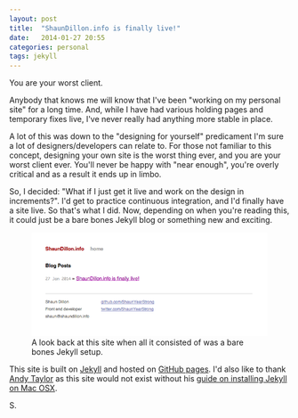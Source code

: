 ```yaml
---
layout: post
title:  "ShaunDillon.info is finally live!"
date:   2014-01-27 20:55
categories: personal
tags: jekyll
---
```


<p class="post__excerpt">You are your worst client.</p>

<section>
Anybody that knows me will know that I've been "working on my personal site" for a long time. And, while I have had various holding pages and temporary fixes live, I've never really had anything more stable in place.

A lot of this was down to the "designing for yourself" predicament I'm sure a lot of designers/developers can relate to. For those not familiar to this concept, designing your own site is the worst thing ever, and you are your worst client ever. You'll never be happy with "near enough", you're overly critical and as a result it ends up in limbo.

So, I decided: "What if I just get it live and work on the design in increments?". I'd get to practice continuous integration, and I'd finally have a site live. So that's what I did. Now, depending on when you're reading this, it could just be a bare bones Jekyll blog or something new and exciting.

<figure>
  <img src="/img/post-images/2014/jan/2014-01-27-screenshot.png" alt="screenshot of this website with default jekyll styling" />
  <figcaption>A look back at this site when all it consisted of was a bare bones Jekyll setup.</figcaption>

</figure>

This site is built on [Jekyll][jekyll] and hosted on [GitHub pages][github-pages]. I'd also like to thank [Andy Taylor][andy-taylor] as this site would not exist without his [guide on installing Jekyll on Mac OSX][jekyll-guide]. 
</section>
<p class="post__signature">S.</p>

[jekyll]: http://jekyllrb.com/
[github-pages]: http://pages.github.com/
[andy-taylor]: http://andytaylor.me/
[jekyll-guide]: http://andytaylor.me/2012/11/03/installing-ruby-and-jekyll/